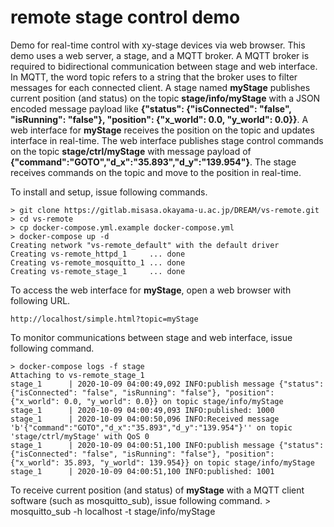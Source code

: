 # remote stage control demo

Demo for real-time control with xy-stage devices via web browser. 
This demo uses a web server, a stage, and a MQTT broker.
A MQTT broker is required to bidirectional communication between stage and web interface.
In MQTT, the word topic refers to a string that the broker uses to filter messages for each connected client. 
A stage named **myStage** publishes current position (and status) on the topic **stage/info/myStage** 
with a JSON encoded message payload like **{"status": {"isConnected": "false", "isRunning": "false"}, "position": {"x_world": 0.0, "y_world": 0.0}}**.
A web interface for **myStage** receives the position on the topic and updates interface in real-time.
The web interface publishes stage control commands on the topic **stage/ctrl/myStage** with message payload of **{"command":"GOTO","d_x":"35.893","d_y":"139.954"}**.
The stage receives commands on the topic and move to the position in real-time.

To install and setup, issue following commands.

    > git clone https://gitlab.misasa.okayama-u.ac.jp/DREAM/vs-remote.git
    > cd vs-remote
    > cp docker-compose.yml.example docker-compose.yml
    > docker-compose up -d
    Creating network "vs-remote_default" with the default driver
    Creating vs-remote_httpd_1     ... done
    Creating vs-remote_mosquitto_1 ... done
    Creating vs-remote_stage_1     ... done

To access the web interface for **myStage**, open a web browser with following URL. 

    http://localhost/simple.html?topic=myStage

To monitor communications between stage and web interface, issue following command. 

    > docker-compose logs -f stage
    Attaching to vs-remote_stage_1
    stage_1      | 2020-10-09 04:00:49,092 INFO:publish message {"status": {"isConnected": "false", "isRunning": "false"}, "position": {"x_world": 0.0, "y_world": 0.0}} on topic stage/info/myStage
    stage_1      | 2020-10-09 04:00:49,093 INFO:published: 1000
    stage_1      | 2020-10-09 04:00:50,096 INFO:Received message 'b'{"command":"GOTO","d_x":"35.893","d_y":"139.954"}'' on topic 'stage/ctrl/myStage' with QoS 0
    stage_1      | 2020-10-09 04:00:51,100 INFO:publish message {"status": {"isConnected": "false", "isRunning": "false"}, "position": {"x_world": 35.893, "y_world": 139.954}} on topic stage/info/myStage
    stage_1      | 2020-10-09 04:00:51,100 INFO:published: 1001

To receive current position (and status) of **myStage** with a MQTT client software (such as mosquitto_sub), issue following command. 
    > mosquitto_sub -h localhost -t stage/info/myStage
    
